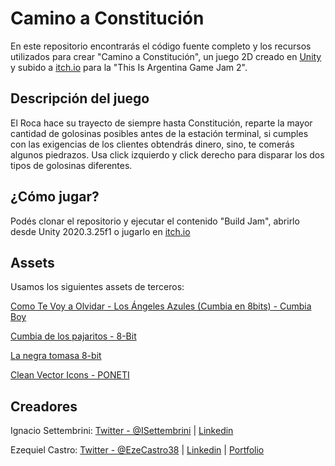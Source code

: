 # Camino a Constitución

En este repositorio encontrarás el código fuente completo y los recursos utilizados para crear "Camino a Constitución", un juego 2D creado en [Unity](https://unity.com/) y subido a [itch.io](https://ignaxavier.itch.io/camino-a-constitucin) para la "This Is Argentina Game Jam 2".

## Descripción del juego

El Roca hace su trayecto de siempre hasta Constitución, reparte la mayor cantidad de golosinas posibles antes de la estación terminal, si cumples con las exigencias de los clientes obtendrás dinero, sino, te comerás algunos piedrazos.
Usa click izquierdo y click derecho para disparar los dos tipos de golosinas diferentes.

## ¿Cómo jugar?

Podés clonar el repositorio y ejecutar el contenido "Build Jam", abrirlo desde Unity 2020.3.25f1 o jugarlo en [itch.io](https://ignaxavier.itch.io/camino-a-constitucin)

## Assets

Usamos los siguientes assets de terceros:

[Como Te Voy a Olvidar - Los Ángeles Azules (Cumbia en 8bits) - Cumbia Boy](https://www.youtube.com/watch?v=t0XFFeRhUH8)

[Cumbia de los pajaritos - 8-Bit](https://www.youtube.com/watch?v=y8YHrwT-jCo)

[La negra tomasa 8-bit](https://www.youtube.com/watch?v=A3WkoTf_hdA)

[Clean Vector Icons - PONETI](https://assetstore.unity.com/packages/2d/gui/icons/clean-vector-icons-132084)

## Creadores

Ignacio Settembrini: [Twitter - @ISettembrini](https://twitter.com/ISettembrini) | [Linkedin](https://www.linkedin.com/in/ignacio-x-settembrini-5a2688153/)

Ezequiel Castro: [Twitter - @EzeCastro38](https://twitter.com/EzeCastro38) | [Linkedin](https://www.linkedin.com/in/ezequiel-m-castro) | [Portfolio](https://www.behance.net/EzequielCastro)
